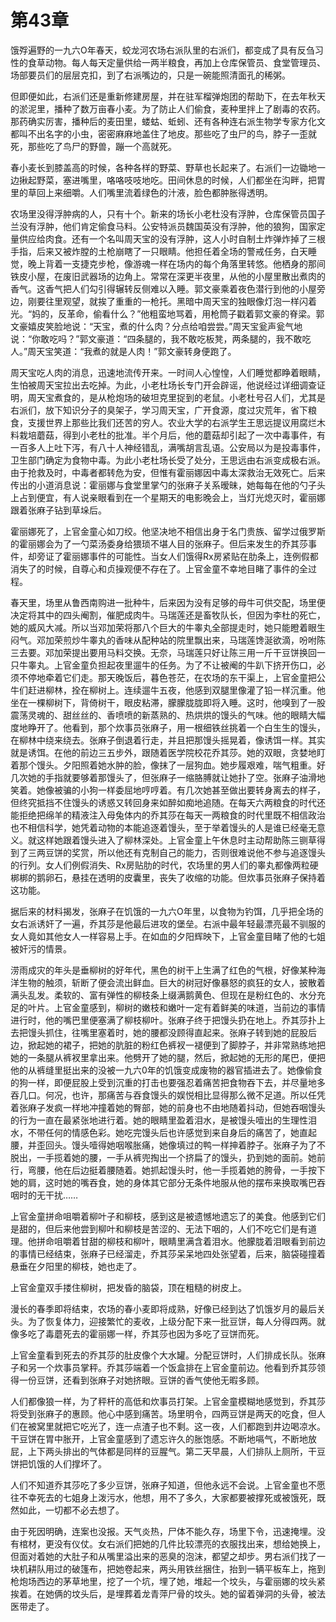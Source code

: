 # 第43章

饿殍遍野的一九六O年春天，蛟龙河农场右派队里的右派们，都变成了具有反刍习性的食草动物。每人每天定量供给一两半粮食，再加上仓库保管员、食堂管理员、场部要员们的层层克扣，到了右派嘴边的，只是一碗能照清面孔的稀粥。

但即便如此，右派们还是重新修建房屋，并在驻军榴弹炮团的帮助下，在去年秋天的淤泥里，播种了数万亩春小麦。为了防止人们偷食，麦种里拌上了剧毒的农药。那药确实厉害，播种后的麦田里，蝼蛄、蚯蚓、还有各种连右派生物学专家方化文都叫不出名字的小虫，密密麻麻地盖住了地皮。那些吃了虫尸的鸟，脖子一歪就死，那些吃了鸟尸的野兽，蹦一个高就死。

春小麦长到膝盖高的时候，各种各样的野菜、野草也长起来了。右派们一边锄地一边揪起野菜，塞进嘴里，咯咯吱吱地吃。田间休息的时候，人们都坐在沟畔，把胃里的草回上来细嚼。人们嘴里流着绿色的汁液，脸色都肿胀得透明。

农场里没得浮肿病的人，只有十个。新来的场长小老杜没有浮肿，仓库保管员国子兰没有浮肿，他们肯定偷食马料。公安特派员魏国英没有浮肿，他的狼狗，国家定量供应给肉食。还有一个名叫周天宝的没有浮肿，这人小时自制土炸弹炸掉了三根手指，后来又被炸膛的土枪崩瞎了一只眼睛。他担任着全场的警戒任务，白天睡觉，晚上背着一支捷克步枪，像游魂一样在场内的每个角落里转悠。他栖身的那间铁皮小屋，在废旧武器场的边角上。常常在深更半夜里，从他的小屋里散出煮肉的香气。这香气把人们勾引得辗转反侧难以入睡。郭文豪乘着夜色潜行到他的小屋旁边，刚要往里观望，就挨了重重的一枪托。黑暗中周天宝的独眼像灯泡一样闪着光。“妈的，反革命，偷看什么？”他粗蛮地骂着，用枪筒子戳着郭文豪的脊梁。郭文豪嬉皮笑脸地说：“天宝，煮的什么肉？分点给咱尝尝。”周天宝瓮声瓮气地说：“你敢吃吗？”郭文豪道：“四条腿的，我不敢吃板凳，两条腿的，我不敢吃人。”周天宝笑道：“我煮的就是人肉！”郭文豪转身便跑了。

周天宝吃人肉的消息，迅速地流传开来。一时间人心惶惶，人们睡觉都睁着眼睛，生怕被周天宝拉出去吃掉。为此，小老杜场长专门开会辟谣，他说经过详细调查证明，周天宝煮食的，是从枪炮场的破坦克里捉到的老鼠。小老杜号召人们，尤其是右派们，放下知识分子的臭架子，学习周天宝，广开食源，度过灾荒年，省下粮食，支援世界上那些比我们还苦的穷人。农业大学的右派学生王思远提议用腐烂木料栽培蘑菇，得到小老杜的批准。半个月后，他的蘑菇却引起了一次中毒事件，有一百多人上吐下泻，有八十人神经错乱，满嘴胡言乱语。公安局以为是投毒事件，卫生部门确定为食物中毒。为此小老杜场长受了处分，王思远由右派变成极右派。由于抢救及时，中毒者都转危为安，但惟有霍丽娜因中毒太深救治无效死亡。后来传出的小道消息说：霍丽娜与食堂里掌勺的张麻子关系暧昧，她每每在他的勺子头上占到便宜，有人说亲眼看到在一个星期天的电影晚会上，当灯光熄灭时，霍丽娜跟着张麻子钻到草垛后。

霍丽娜死了，上官金童心如刀绞。他坚决地不相信出身于名门贵族、留学过俄罗斯的霍丽娜会为了一勺菜汤委身给猥琐不堪人目的张麻子。但后来发生的乔其莎事件，却旁证了霍丽娜事件的可能性。当女人们饿得Rx房紧贴在肋条上，连例假都消失了的时候，自尊心和贞操观便不存在了。上官金童不幸地目睹了事件的全过程。

春天里，场里从鲁西南购进一批种牛，后来因为没有足够的母牛可供交配，场里便决定将其中的四头阉割，催肥成肉牛。马瑞莲还是畜牧队长，但因为李杜的死亡，她的威风大减。所以当邓加荣将那八个巨大的牛睾丸全部提走时，她只能瞪着眼生闷气。邓加荣煎炒牛睾丸的香味从配种站的院里飘出来，马瑞莲馋涎欲滴，吩咐陈三去要。邓加荣提出要用马料交换。无奈，马瑞莲只好让陈三用一斤干豆饼换回一只牛睾丸。上官金童负担起夜里遛牛的任务。为了不让被阉的牛趴下挤开伤口，必须不停地牵着它们走。那天晚饭后，暮色苍茫，在农场的东干渠上，上官金童把公牛们赶进柳林，拴在柳树上。连续遛牛五夜，他感到双腿里像灌了铅一样沉重。他坐在一棵柳树下，背倚树干，眼皮粘滞，朦朦胧胧即将入睡。这时，他嗅到了一股震荡灵魂的、甜丝丝的、香喷喷的新蒸熟的、热烘烘的馒头的气味。他的眼睛大幅度地睁开了。他看到，那个炊事员张麻子，用一根细铁丝挑着一个白生生的馒头，在柳林中绕来绕去。张麻子倒退着行走，并且把那馒头摇晃着，像诱饵一样。其实就是诱饵。在他的前边三五步外，跟随着医学院校花乔其莎。她的双眼，贪婪地盯着那个馒头。夕阳照着她水肿的脸，像抹了一层狗血。她步履艰难，喘气粗重。好几次她的手指就要够着那馒头了，但张麻子一缩胳膊就让她扑了空。张麻子油滑地笑着。她像被骗的小狗一样委屈地哼哼着。有几次她甚至做出要转身离去的样子，但终究抵挡不住馒头的诱惑又转回身来如醉如痴地追随。在每天六两粮食的时代还能拒绝把绵羊的精液注入母兔体内的乔其莎在每天一两粮食的时代里既不相信政治也不相信科学，她凭着动物的本能追逐着馒头，至于举着馒头的人是谁已经毫无意义。就这样她跟着馒头进入了柳林深处。上官金童上午休息时主动帮助陈三铡草得到了三两豆饼的奖赏，所以他还有克制自己的能力，否则很难说他不参与追逐馒头的行列。女人们例假消失、Rx房贴肋的时代，农场里的男人们的睾丸都像两粒硬梆梆的鹅卵石，悬挂在透明的皮囊里，丧失了收缩的功能。但炊事员张麻子保持着这功能。

据后来的材料揭发，张麻子在饥饿的一九六O年里，以食物为钓饵，几乎把全场的女右派诱奸了一遍，乔其莎是他最后进攻的堡垒。右派中最年轻最漂亮最不驯服的女人竟如其他女人一样容易上手。在如血的夕阳辉映下，上官金童目睹了他的七姐被奸污的情景。

涝雨成灾的年头是垂柳树的好年代，黑色的树干上生满了红色的气根，好像某种海洋生物的触须，斩断了便会流出鲜血。巨大的树冠好像暴怒的疯狂的女人，披散着满头乱发。柔软的、富有弹性的柳枝条上缀满鹅黄色、但现在是粉红色的、水分充足的叶片。上官金童感到，柳树的嫩枝和嫩叶一定有着鲜美的味道，当前边的事情进行时，他的嘴巴里便塞满了柳枝柳叶。张麻子终于把馒头扔在地上。乔其莎扑上去把馒头抓住，往嘴里塞着时，她的腰都没顾得直起来。张麻子转到她的屁股后边，掀起她的裙子，把她的肮脏的粉红色裤衩一褪便到了脚脖子，并非常熟练地把她的一条腿从裤衩里拿出来。他劈开了她的腿，然后，掀起她的无形的尾巴，便把他的从裤缝里挺出来的没被一九六0年的饥饿变成废物的器官插进去了。她像偷食的狗一样，即便屁股上受到沉重的打击也要强忍着痛苦把食物吞下去，并尽量地多吞几口。何况，也许，那痛苦与吞食馒头的娱悦相比显得那么微不足道。所以任凭着张麻子发疯一样地冲撞着她的臀部，她的前身也不由地随着抖动，但她吞咽馒头的行为一直在最紧张地进行着。她的眼睛里盈着泪水，是被馒头噎出的生理性泪水，不带任何的情感色彩。她吃完馒头后也许感觉到来自身后的痛苦了，她直起腰，并歪回头。馒头噎得她咽喉胀痛，她像填过的鸭一样抻着脖子。张麻子为了不脱出，一手揽着她的腰，一手从裤兜掏出一个挤扁了的馒头，扔到她的面前。她前行，弯腰，他在后边挺着腰随着。她抓起馒头时，他一手揽着她的胯骨，一手按下她的肩，这时她的嘴吞食，她的身体其它部分无条件地服从他的摆布来换取嘴巴吞咽时的无干扰……

上官金童拼命咀嚼着柳叶子和柳枝，感到这是被遗憾地遗忘了的美食。他感到它们是甜的，但后来他尝到柳叶和柳枝是苦涩的、无法下咽的，人们不吃它们是有道理。他拼命咀嚼着甘甜的柳枝和柳叶，眼睛里满含着泪水。他朦胧着泪眼看到前边的事情已经结束，张麻子已经溜走，乔其莎呆呆地四处张望着，后来，脑袋碰撞着悬垂在夕阳里的柳枝，她也走了。

上官金童双手搂住柳树，把发昏的脑袋，顶在粗糙的树皮上。

漫长的春季即将结束，农场的春小麦即将成熟，好像已经到达了饥饿岁月的最后关头。为了恢复体力，迎接繁忙的麦收，上级分配下来一批豆饼，每人分得四两。就像多吃了毒蘑死去的霍丽娜一样，乔其莎也因为多吃了豆饼而死。

上官金童看到死去的乔其莎的肚皮像个大水罐。分配豆饼时，人们排成长队。张麻子和另一个炊事员掌秤。乔其莎端着一个饭盒排在上官金童前边。他看到乔其莎领得一份豆饼，还看到张麻子对她挤眼。豆饼的香气使他无暇多顾。

人们都像狼一样，为了秤杆的高低和炊事员打架。上官金童模糊地感觉到，乔其莎将受到张麻子的惠顾。他心中感到痛苦。场里明令，四两豆饼是两天的吃食，但人们在被窝里就把它吃光了，连一点渣子也不剩。这一夜，人们都跑到井边喝凉水。干豆饼在胃中胀开，上官金童感到了遗忘许久的胀饱感。不断地嗝气，不断地放屁，上下两头排出的气体都是同样的豆腥气。第二天早晨，人们排队上厕所，干豆饼把饥饿的人们撑坏了。

人们不知道乔其莎吃了多少豆饼，张麻子知道，但他永远不会说。上官金童也不愿往不幸死去的七姐身上泼污水，他想，用不了多久，大家都要被撑死或被饿死，既然如此，一切都不必去想了。

由于死因明确，连案也没报。天气炎热，尸体不能久存，场里下令，迅速掩埋。没有棺材，更没有仪仗。女右派们把她的几件比较漂亮的衣服找出来，想给她换上，但面对着她的大肚子和从嘴里溢出来的恶臭的泡沫，都望之却步。男右派们找了一块机耕队用过的破篷布，把她卷起来，两头用铁丝捆住，抬到一辆平板车上，拖到枪炮场西边的茅草地里，挖了一个坑，埋了她，堆起一个坟头，与霍丽娜的坟头紧挨着。在她俩的坟头后，是埋葬着龙青萍尸骨的坟头。她的留着弹洞的头骨，被法医带走了。